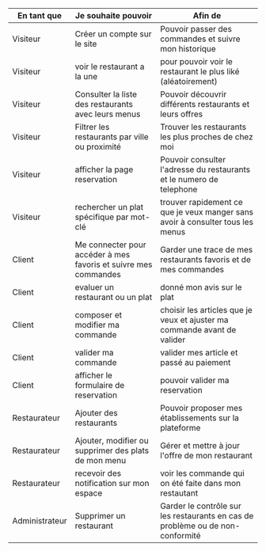 | **En tant que**            | **Je souhaite pouvoir**                                   | **Afin de**                                         |
|----------------------------|-----------------------------------------------------------|---------------------------------------------------|
| Visiteur                   | Créer un compte sur le site                               | Pouvoir passer des commandes et suivre mon historique |
| Visiteur                   | voir le restaurant a la une                               | pour pouvoir voir le restaurant le plus liké (aléatoirement) |
| Visiteur                   | Consulter la liste des restaurants avec leurs menus       | Pouvoir découvrir différents restaurants et leurs offres |
| Visiteur                   | Filtrer les restaurants par ville ou proximité            | Trouver les restaurants les plus proches de chez moi |
| Visiteur                   | afficher la page reservation                              | Pouvoir consulter l'adresse du restaurants et le numero de telephone |
| Visiteur                   | rechercher un plat spécifique par mot-clé                 | trouver rapidement ce que je veux manger sans avoir à consulter tous les menus|
| Client                     | Me connecter pour accéder à mes favoris et suivre mes commandes | Garder une trace de mes restaurants favoris et de mes commandes |
| Client                     | evaluer un restaurant ou un plat                          | donné mon avis sur le plat  |
| Client                     | composer et modifier ma commande                          | choisir les articles que je veux et ajuster ma commande avant de valider|
| Client                     | valider ma commande                                       | valider mes article et passé au paiement  |
| Client                     | afficher le formulaire de reservation                     | pouvoir valider ma reservation |
| Restaurateur               | Ajouter des restaurants                                   | Pouvoir proposer mes établissements sur la plateforme |
| Restaurateur               | Ajouter, modifier ou supprimer des plats de mon menu      | Gérer et mettre à jour l'offre de mon restaurant   |
| Restaurateur               | recevoir des notification sur mon espace                  | voir les commande qui on été faite dans mon restautant   |
| Administrateur             | Supprimer un restaurant                                   | Garder le contrôle sur les restaurants en cas de problème ou de non-conformité |
